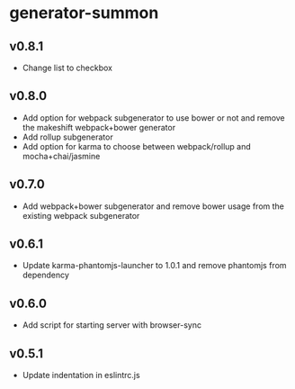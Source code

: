 # generator-summon

## v0.8.1
- Change list to checkbox

## v0.8.0
- Add option for webpack subgenerator to use bower or not and remove the makeshift webpack+bower generator
- Add rollup subgenerator
- Add option for karma to choose between webpack/rollup and mocha+chai/jasmine

## v0.7.0
- Add webpack+bower subgenerator and remove bower usage from the existing webpack subgenerator

## v0.6.1
- Update karma-phantomjs-launcher to 1.0.1 and remove phantomjs from dependency

## v0.6.0
- Add script for starting server with browser-sync

## v0.5.1
- Update indentation in eslintrc.js
